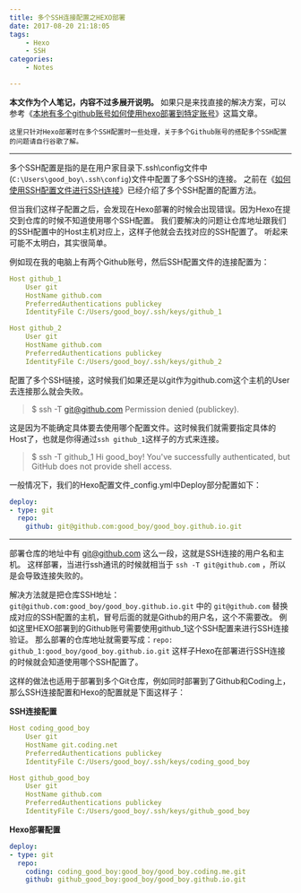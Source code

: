 ```yaml
---
title: 多个SSH连接配置之HEXO部署
date: 2017-08-20 21:18:05
tags:
	- Hexo
	- SSH
categories:
	- Notes

---
```



**本文作为个人笔记，内容不过多展开说明。**
如果只是来找直接的解决方案，可以参考《[本地有多个github账号如何使用hexo部署到特定账号](https://knightdevelop.github.io/2017/04/03/%E6%9C%AC%E5%9C%B0%E6%9C%89%E5%A4%9A%E4%B8%AAgithub%E8%B4%A6%E5%8F%B7%E5%A6%82%E4%BD%95%E4%BD%BF%E7%94%A8hexo%E9%83%A8%E7%BD%B2%E5%88%B0%E7%89%B9%E5%AE%9A%E8%B4%A6%E5%8F%B7/)》这篇文章。

`这里只针对Hexo部署时在多个SSH配置时一些处理，关于多个Github账号的搭配多个SSH配置的问题请自行谷歌了解。`

<!-- more -->

----------------

多个SSH配置是指的是在用户家目录下.ssh\config文件中(`C:\Users\good_boy\.ssh\config`)文件中配置了多个SSH的连接。
之前在《[如何使用SSH配置文件进行SSH连接](/2017/06/14/how-to-use-ssh-config-file-for-a-ssh-connection/)》已经介绍了多个SSH配置的配置方法。

但当我们这样子配置之后，会发现在Hexo部署的时候会出现错误。因为Hexo在提交到仓库的时候不知道使用哪个SSH配置。
我们要解决的问题让仓库地址跟我们的SSH配置中的Host主机对应上，这样子他就会去找对应的SSH配置了。
听起来可能不太明白，其实很简单。

例如现在我的电脑上有两个Github账号，然后SSH配置文件的连接配置为：

```yml
Host github_1
    User git
    HostName github.com
    PreferredAuthentications publickey
    IdentityFile C:/Users/good_boy/.ssh/keys/github_1

Host github_2
    User git
    HostName github.com
    PreferredAuthentications publickey
    IdentityFile C:/Users/good_boy/.ssh/keys/github_2
```



配置了多个SSH链接，这时候我们如果还是以git作为github.com这个主机的User去连接那么就会失败。

> $ ssh -T git@github.com
> Permission denied (publickey).

这是因为不能确定具体要去使用哪个配置文件。这时候我们就需要指定具体的Host了，也就是你得通过`ssh github_1`这样子的方式来连接。

> $ ssh -T github_1
> Hi good_boy! You've successfully authenticated, but GitHub does not provide shell access.



一般情况下，我们的Hexo配置文件_config.yml中Deploy部分配置如下：

```yml
deploy:
- type: git
  repo: 
    github: git@github.com:good_boy/good_boy.github.io.git
```

---



部署仓库的地址中有 git@github.com 这么一段，这就是SSH连接的用户名和主机。
这样部署，当进行ssh通讯的时候就相当于 `ssh -T git@github.com` ，所以是会导致连接失败的。



解决方法就是把仓库SSH地址：`git@github.com:good_boy/good_boy.github.io.git` 中的 `git@github.com` 替换成对应的SSH配置的主机，冒号后面的就是Github的用户名，这个不需要改。
例如这里HEXO部署到的Github账号需要使用github_1这个SSH配置来进行SSH连接验证。
那么部署的仓库地址就需要写成：`repo: github_1:good_boy/good_boy.github.io.git`
这样子Hexo在部署进行SSH连接的时候就会知道使用哪个SSH配置了。

这样的做法也适用于部署到多个Git仓库，例如同时部署到了Github和Coding上，那么SSH连接配置和Hexo的配置就是下面这样子：

**SSH连接配置**

```yml
Host coding_good_boy
    User git
    HostName git.coding.net
    PreferredAuthentications publickey
    IdentityFile C:/Users/good_boy/.ssh/keys/coding_good_boy

Host github_good_boy
    User git
    HostName github.com
    PreferredAuthentications publickey
    IdentityFile C:/Users/good_boy/.ssh/keys/github_good_boy
```

**Hexo部署配置**

```yml
deploy:
- type: git
  repo: 
    coding: coding_good_boy:good_boy/good_boy.coding.me.git
    github: github_good_boy:good_boy/good_boy.github.io.git
```


